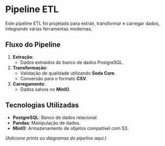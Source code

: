 # Pipeline ETL

Este pipeline ETL foi projetado para extrair, transformar e carregar dados, integrando várias ferramentas modernas.

## **Fluxo do Pipeline**
1. **Extração**:
   - Dados extraídos do banco de dados PostgreSQL.
2. **Transformação**:
   - Validação de qualidade utilizando **Soda Core**.
   - Conversão para o formato **CSV**.
3. **Carregamento**:
   - Dados salvos no **MinIO**.

## **Tecnologias Utilizadas**
- **PostgreSQL**: Banco de dados relacional.
- **Pandas**: Manipulação de dados.
- **MinIO**: Armazenamento de objetos compatível com S3.

*(Adicione prints ou diagramas do pipeline aqui.)*
